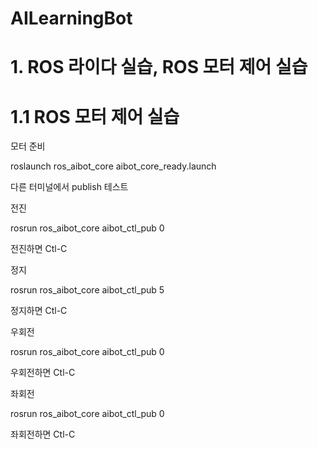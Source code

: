 # AILearningBot

# 1.	ROS 라이다 실습, ROS 모터 제어 실습

# 1.1 ROS 모터 제어 실습

모터 준비

roslaunch ros_aibot_core aibot_core_ready.launch

다른 터미널에서 publish 테스트


전진

rosrun ros_aibot_core aibot_ctl_pub 0

전진하면 Ctl-C


정지

rosrun ros_aibot_core aibot_ctl_pub 5

정지하면 Ctl-C


우회전

rosrun ros_aibot_core aibot_ctl_pub 0

우회전하면 Ctl-C


좌회전

rosrun ros_aibot_core aibot_ctl_pub 0

좌회전하면 Ctl-C


